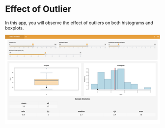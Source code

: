 # Effect of Outlier
In this app, you will observe the effect of outliers on both histograms and boxplots.

![Cover Page](cover.png)

